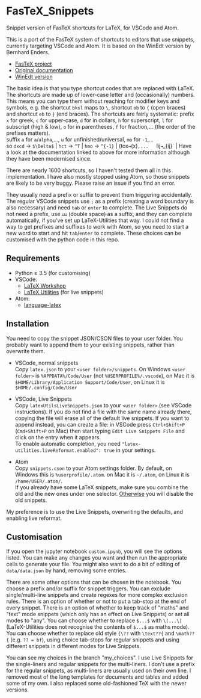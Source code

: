 # FasTeX_Snippets
Snippet version of FasTeX shortcuts for LaTeX, for VSCode and Atom.

This is a port of the FasTeX system of shortcuts to editors that use snippets, 
currently targeting VSCode and Atom.
It is based on the WinEdt version by Bernhard Enders.

- [FasTeX project](http://www.cds.caltech.edu/~fastex/fastex.html)
- [Original documentation](http://www.cds.caltech.edu/~fastex/fastex_docs.html)
- [WinEdt version](http://www.winedt.org/macros/latex/FasTeX.html)

The basic idea is that you type shortcut codes that are replaced with LaTeX.
The shortcuts are made up of lower-case letter and (occasionally) numbers.
This means you can type them without reaching for modifier keys and symbols, 
e.g. the shortcut `bksl` maps to `\`, shortcut `ob` to `{` (open braces) and shortcut `eb` to `}` (end braces).
The shortcuts are fairly systematic: prefix `x` for greek, 
`c` for upper-case, `d` for in dollars,
`h` for superscript, `l` for subscript (high & low), 
`o` for in parentheses, `f` for fraction,...
(the order of the prefixes matters).  
suffix `a` for `a`/`alpha`,..., `u` for unfinished/universal, `mo` for `-1`,...  
so `dxcd` → `$\Delta$` | 
`hct` → `^T` |
`hmo` → `^{-1}` |
(tox` → `(x)`,...  
`lij` → `_{ij}` |
Have a look at the documentation linked to above for more information 
although they have been modernised since.

There are nearly 1600 shortcuts, so I haven't tested them all in this implementation.
I have also mostly stopped using Atom, so those snippets are likely to be very buggy.
Please raise an issue if you find an error.

They usually need a prefix or suffix to prevent them triggering accidentally.
The regular VSCode snippets use `;` as a prefix (creating a word boundary is also necessary) and need `tab` or `enter` to complete.
The Live Snippets do not need a prefix, use `⊔⊔` (double space) as a suffix, and they can complete automatically, if you've set up LaTeX-Utilities that way.
I could not find a way to get prefixes and suffixes to work with Atom, so you need to start a new word to start and hit `tab`/`enter` to complete.
These choices can be customised with the python code in this repo.

## Requirements

- Python ≥ 3.5 (for customising)
- VSCode:
  - [LaTeX Workshop](https://marketplace.visualstudio.com/items?itemName=James-Yu.latex-workshop)
  - [LaTeX Utilities](https://marketplace.visualstudio.com/items?itemName=tecosaur.latex-utilities) (for live snippets)
- Atom:
  - [language-latex](https://atom.io/packages/language-latex)

## Installation

You need to copy the snippet JSON/CSON files to your user folder.
You probably want to append them to your existing snippets, rather than overwrite them.

- VSCode, normal snippets  
Copy `latex.json` to your `<user folder>/snippets`.
On Windows `<user folder>` is `%APPDATA%/Code/User` (not `%USERPROFILE%/.vscode`),
on Mac it is `$HOME/Library/Application Support/Code/User`,
on Linux it is `$HOME/.config/Code/User`

- VSCode, Live Snippets  
Copy `latexUtilsLiveSnippets.json` to your `<user folder>` (see VSCode instructions).
If you do not find a file with the same name already there, copying the file will erase all of the default live snippets.
If you want to append instead, you can create a file: in VSCode press `Ctrl+Shift+P` (`Cmd+Shift+P` on Mac) then start typing `Edit Live Snippets File` and click on the entry when it appears.  
To enable automatic completion, you need `"latex-utilities.liveReformat.enabled": true` in your settings.

- Atom  
Copy `snippets.cson` to your Atom settings folder.
By default, on Windows this is `%userprofile/.atom`. 
on Mac it is `~/.atom`,
on Linux it is `/home/USER/.atom/`.  
If you already have some LaTeX snippets, make sure you combine the old and the new ones under one selector.
[Otherwise](https://flight-manual.atom.io/using-atom/sections/basic-customization/) you will disable the old snippets.

My preference is to use the Live Snippets, overwriting the defaults, and enabling live reformat.

## Customisation

If you open the jupyter notebook `custom.ipynb`, you will see the options listed.
You can make any changes you want and then run the appropriate cells to generate your file.
You might also want to do a bit of editing of `data/data.json` by hand, removing some entries.

There are some other options that can be chosen in the notebook. 
You choose a prefix and/or suffix for snippet triggers.
You can exclude single/multi-line snippets and create regexes for more complex exclusion rules.
There is an option of whether or not to put a tab-stop at the end of every snippet. 
There is an option of whether to keep track of "maths" and "text" mode snippets 
(which only has an effect on Live Snippets) or set all modes to "any".
You can choose whether to replace `$...$` with `\(...\)` 
(LaTeX-Utilities does not recognise the contents of `$...$` as maths mode).
You can choose whether to replace old style `{\??` with `\text??{` and `\math??{` (e.g. `?? = bf`), 
using choice tab-stops for regular snippets and using different snippets in different modes for Live Snippets.

You can see my choices in the branch "my_choices".
I use Live Snippets for the single-liners and regular snippets for the multi-liners.
I don't use a prefix for the regular snippets, as multi-liners are usually used on their own line.
I removed most of the long templates for documents and tables and added some of my own.
I also replaced some old-fashioned TeX with the newer versions.
